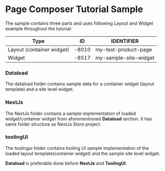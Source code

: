 # Page Composer Tutorial Sample

The sample contains three parts and uses following Layout and Widget example throughout the tutorial:

| Type     | ID | IDENTIFIER |
| -------- | -- | ---------- |
| Layout (container widget) | -8010 | my-test-product-page |
| Widget | -8517 | my-sample-site-widget |



### Dataload

The dataload folder contains sample data for a container widget (layout template) and a site level widget.


### NextJs

The NextJs folder contains a sample implementation of loaded widget/container widget from aforementioned **Dataload** section. It has same folder structure as NextJs Store project.

### toolingUI

The toolingui folder contains tooling UI sample implementation of the loaded layout template(container widget) and the sample site level widget.


**Dataload** is preferable done before **NextJs** and **ToolingUI**.
